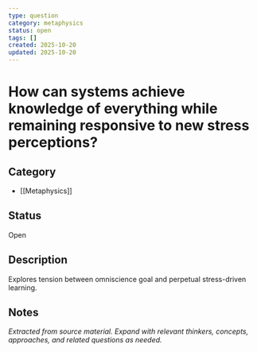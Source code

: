 ```yaml
---
type: question
category: metaphysics
status: open
tags: []
created: 2025-10-20
updated: 2025-10-20
---
```


# How can systems achieve knowledge of everything while remaining responsive to new stress perceptions?

## Category

- [[Metaphysics]]

## Status

Open

## Description

Explores tension between omniscience goal and perpetual stress-driven learning.

## Notes

*Extracted from source material. Expand with relevant thinkers, concepts, approaches, and related questions as needed.*
